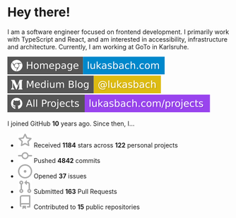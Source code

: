 # Hey there!

I am a software engineer focused on frontend development. I primarily work with TypeScript and React, and am interested in accessibility, infrastructure and architecture. Currently, I am working at GoTo in Karlsruhe.

[![Homepage](./icons/homepage.svg)](https://lukasbach.com)
[![Medium Blog](./icons/medium.svg)](https://medium.com/@lukasbach)
[![My Projects](./icons/projects.svg)](https://lukasbach.com/projects)

I joined GitHub **10** years ago. Since then, I...

- ![](./icons/star.svg) Received **1184** stars across **122** personal projects
- ![](./icons/commit.svg) Pushed **4842** commits
- ![](./icons/issues.svg) Opened **37** issues
- ![](./icons/pr.svg) Submitted **163** Pull Requests
- ![](./icons/repo.svg) Contributed to **15** public repositories
